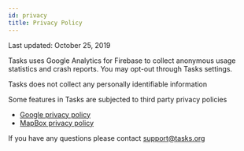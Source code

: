 ```yaml
---
id: privacy
title: Privacy Policy
---
```


Last updated: October 25, 2019

Tasks uses Google Analytics for Firebase to collect anonymous usage statistics
and crash reports. You may opt-out through Tasks settings.

Tasks does not collect any personally identifiable information

Some features in Tasks are subjected to third party privacy policies
  * [Google privacy policy](https://policies.google.com/privacy?hl=en-US)
  * [MapBox privacy policy](https://www.mapbox.com/legal/privacy)

If you have any questions please contact support@tasks.org

